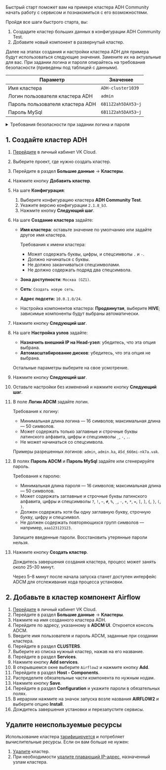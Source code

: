 Быстрый старт поможет вам на примере кластера ADH Community начать работу с сервисом и познакомиться с его возможностями.

Пройдя все шаги быстрого старта, вы:

1. Создадите кластер больших данных в конфигурации ADH Community Test.
1. Добавите новый компонент в развернутый кластер.

Далее на этапах создания и настройки кластера ADH для примера будут использоваться следующие значения. Замените их на актуальные для вас. При задании логина и пароля опирайтесь на требования безопасности (приведены под таблицей с данными).

| Параметр                                                    | Значение                   |
| ----------------------------------------------------------- | -------------------------- |
| Имя кластера                                                | `ADH-cluster1039`          |
| Логин пользователя кластера ADH                             | `admin`                    |
| Пароль пользователя кластера ADH                            | `6B11Z2ah5DAX53~j`         |
| Пароль MySql                                                | `6B11Z2ah5DAX53~j`         |

<details>

<summary>Требования безопасности при задании логина и пароля</summary>

- **Логин**: минимальная длина логина — 16 символов; максимальная длина — 50 символов. Логин может содержать только:
      - заглавные и строчные буквы латинского алфавита;
      - цифры;
      - спецсимволы `_`, `-`, `.`, начиная со второй позиции.

     Примеры разрешенных логинов: `admin`, `admin.ka`, `A5d_666mi-nk7a.vak`.

- **Пароль**: минимальная длина пароля — 16 символов; максимальная длина — 50 символов. Пароль должен содержать:
      - заглавные и строчные буквы латинского алфавита;
      - хотя бы одну цифру и спецсимвол `?`, `!`, `~`, `#`, `%`, `_`, `-`, `+`, `*`, `=`, `[`, `]`, `{`, `}`, `(`, `)`.

     Пароль не должен содержать повторяющихся групп символов — например, ``aaa123123123``.

</details>

## 1. Создайте кластер ADH

1. [Перейдите](https://msk.cloud.vk.com/app/) в личный кабинет VK Cloud.
1. Выберите проект, где нужно создать кластер.
1. Перейдите в раздел **Большие данные** → **Кластеры**.
1. Нажмите кнопку **Добавить кластер**.
1. На шаге **Конфигурация**:

   1. Выберите конфигурацию кластера **ADH Community Test**.
   1. Укажите версию конфигурации `2.1.8_b3`.
   1. Нажмите кнопку **Следующий шаг**.

1. На шаге **Создание кластера** задайте:

   - **Имя кластера**: оставьте значение по умолчанию или задайте другое имя кластера.

      Требования к имени кластера:

      - Может содержать буквы, цифры, и спецсимволы `.` и `-`.
      - Должно начинаться с буквы.
      - Не должно заканчиваться спецсимволами.
      - Не должно содержать подряд два спецсимвола.

   - **Зона доступности**: `Москва (GZ1)`.
   - **Сеть**: `Создать новую сеть`.
   - **Адрес подсети:** `10.0.1.0/24`.
   - Настройка компонентов кластера: **Продвинутая**, выберите **HIVE**; зависимые компоненты будут выбраны автоматически.

1. Нажмите кнопку **Следующий шаг**.
1. На шаге **Настройка узлов** задайте:

   - **Назначить внешний IP на Head-узел**: убедитесь, что эта опция выбрана.
   - **Автомасштабирование дисков**: убедитесь, что эта опция не выбрана.

   Остальные параметры выберите на свое усмотрение.

1. Нажмите кнопку **Следующий шаг**.
1. Оставьте настройки без изменений и нажмите кнопку **Следующий шаг**.
1. В поле **Логин ADCM** задайте логин.

   Требования к логину:

   - Минимальная длина логина — 16 символов; максимальная длина — 50 символов.
   - Может содержать только заглавные и строчные буквы латинского алфавита, цифры и спецсимволы `_`, `-`, `.`.
   - Не может начинаться со спецсимвола.

   Примеры разрешенных логинов: `admin`, `admin.ka`, `A5d_666mi-nk7a.vak`.

1. В полях **Пароль ADCM** и **Пароль MySql** задайте или сгенерируйте пароль.

   Требования к паролю:

   - Минимальная длина пароля — 16 символов; максимальная длина — 50 символов.
   - Может содержать заглавные и строчные буквы латинского алфавита, цифры и спецсимволы `?`, `!`, `~`, `#`, `%`, `_`, `-`, `+`, `*`, `=`, `[`, `]`, `{`, `}`, `(`, `)`.
   - Должен содержать хотя бы одну заглавную букву, строчную букву, цифру и спецсимвол.
   - Не должен содержать повторяющихся групп символов — например, ``aaa123123123``.

   <warn>

   Запишите введенные пароли. Восстановить утерянные пароли нельзя.

   </warn>

1. Нажмите кнопку **Создать кластер**.

   Дождитесь завершения создания кластера, процесс может занять около 25–30 минут.

   <info>

   Через 5–8 минут после начала запуска станет доступен интерфейс ADCM для отслеживания хода процесса установки.

   </info>

## 2. Добавьте в кластер компонент Airflow

1. [Перейдите](https://msk.cloud.vk.com/app/) в личный кабинет VK Cloud.
1. Перейдите в раздел **Большие данные** → **Кластеры**.
1. Нажмите на имя созданного кластера ADH.
1. Перейдите по адресу, указанному в **ADCM UI**. Откроется консоль ADCM.
1. Введите имя пользователя и пароль ADCM, заданные при создании кластера.
1. Перейдите в раздел **CLUSTERS**.
1. Выберите из списка нужный кластер, нажав на его название.
1. Перейдите в раздел **Services**.
1. Нажмите кнопку **Add services**.
1. В открывшемся окне выберите `Airflow2` и нажмите кнопку **Add**.
1. Перейдите в раздел **Host - Components**.
1. Распределите обязательные части компонента по нужным нодам.
1. Нажмите кнопку **Save**.
1. Перейдите в раздел **Configuration** и укажите пароли в обязательных полях.
1. В иерархии нажмите на значок запуска возле названия **AIRFLOW2** и выберите опцию **Install**.
1. Дождитесь завершения установки и перезапустите сервисы.

## Удалите неиспользуемые ресурсы

Использование кластера [тарифицируется](../tariffication) и потребляет вычислительные ресурсы. Если он вам больше не нужен:

1. [Удалите](../service-management/delete) кластер.
1. При необходимости [удалите плавающий IP-адрес](/ru/networks/vnet/service-management/floating-ip#udalenie_plavayushchego_ip_adresa_iz_proekta), назначенный узлам кластера.
